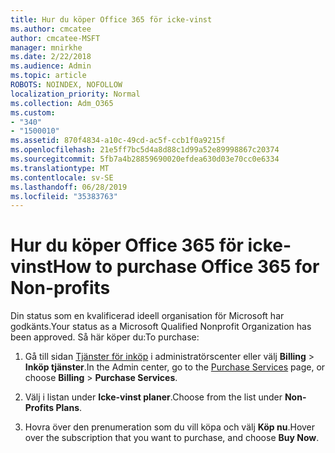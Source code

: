 ```yaml
---
title: Hur du köper Office 365 för icke-vinst
ms.author: cmcatee
author: cmcatee-MSFT
manager: mnirkhe
ms.date: 2/22/2018
ms.audience: Admin
ms.topic: article
ROBOTS: NOINDEX, NOFOLLOW
localization_priority: Normal
ms.collection: Adm_O365
ms.custom:
- "340"
- "1500010"
ms.assetid: 870f4834-a10c-49cd-ac5f-ccb1f0a9215f
ms.openlocfilehash: 21e5ff7bc5d4a8d88c1d99a52e89998867c20374
ms.sourcegitcommit: 5fb7a4b28859690020efdea630d03e70cc0e6334
ms.translationtype: MT
ms.contentlocale: sv-SE
ms.lasthandoff: 06/28/2019
ms.locfileid: "35383763"
---
```

# <a name="how-to-purchase-office-365-for-non-profits"></a><span data-ttu-id="dcc5d-102">Hur du köper Office 365 för icke-vinst</span><span class="sxs-lookup"><span data-stu-id="dcc5d-102">How to purchase Office 365 for Non-profits</span></span>

<span data-ttu-id="dcc5d-103">Din status som en kvalificerad ideell organisation för Microsoft har godkänts.</span><span class="sxs-lookup"><span data-stu-id="dcc5d-103">Your status as a Microsoft Qualified Nonprofit Organization has been approved.</span></span> <span data-ttu-id="dcc5d-104">Så här köper du:</span><span class="sxs-lookup"><span data-stu-id="dcc5d-104">To purchase:</span></span>
  
1. <span data-ttu-id="dcc5d-105">Gå till sidan [Tjänster för inköp](https://go.microsoft.com/fwlink/p/?linkid=868433) i administratörscenter eller välj **Billing** \> **Inköp tjänster**.</span><span class="sxs-lookup"><span data-stu-id="dcc5d-105">In the Admin center, go to the [Purchase Services](https://go.microsoft.com/fwlink/p/?linkid=868433) page, or choose **Billing** \> **Purchase Services**.</span></span>

2. <span data-ttu-id="dcc5d-106">Välj i listan under **Icke-vinst planer**.</span><span class="sxs-lookup"><span data-stu-id="dcc5d-106">Choose from the list under **Non-Profits Plans**.</span></span>

3. <span data-ttu-id="dcc5d-107">Hovra över den prenumeration som du vill köpa och välj **Köp nu**.</span><span class="sxs-lookup"><span data-stu-id="dcc5d-107">Hover over the subscription that you want to purchase, and choose **Buy Now**.</span></span>
